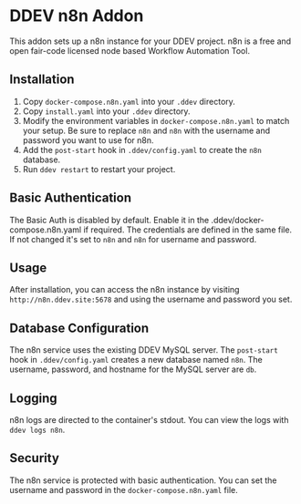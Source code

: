 # DDEV n8n Addon

This addon sets up a n8n instance for your DDEV project. n8n is a free and open fair-code licensed node based Workflow Automation Tool.

## Installation

1. Copy `docker-compose.n8n.yaml` into your `.ddev` directory.
2. Copy `install.yaml` into your `.ddev` directory.
3. Modify the environment variables in `docker-compose.n8n.yaml` to match your setup. Be sure to replace `n8n` and `n8n` with the username and password you want to use for n8n.
4. Add the `post-start` hook in `.ddev/config.yaml` to create the `n8n` database.
5. Run `ddev restart` to restart your project.

## Basic Authentication

The Basic Auth is disabled by default.
Enable it in the .ddev/docker-compose.n8n.yaml if required.
The credentials are defined in the same file. If not changed it's set to `n8n` and `n8n` for username and password.

## Usage

After installation, you can access the n8n instance by visiting `http://n8n.ddev.site:5678` and using the username and password you set.

## Database Configuration

The n8n service uses the existing DDEV MySQL server. The `post-start` hook in `.ddev/config.yaml` creates a new database named `n8n`. The username, password, and hostname for the MySQL server are `db`.

## Logging

n8n logs are directed to the container's stdout. You can view the logs with `ddev logs n8n`.

## Security

The n8n service is protected with basic authentication. You can set the username and password in the `docker-compose.n8n.yaml` file.
